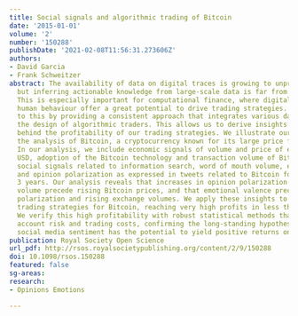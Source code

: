 ```yaml
---
title: Social signals and algorithmic trading of Bitcoin
date: '2015-01-01'
volume: '2'
number: '150288'
publishDate: '2021-02-08T11:56:31.273606Z'
authors:
- David Garcia
- Frank Schweitzer
abstract: The availability of data on digital traces is growing to unprecedented sizes,
  but inferring actionable knowledge from large-scale data is far from being trivial.
  This is especially important for computational finance, where digital traces of
  human behaviour offer a great potential to drive trading strategies. We contribute
  to this by providing a consistent approach that integrates various datasources in
  the design of algorithmic traders. This allows us to derive insights into the principles
  behind the profitability of our trading strategies. We illustrate our approach through
  the analysis of Bitcoin, a cryptocurrency known for its large price fluctuations.
  In our analysis, we include economic signals of volume and price of exchange for
  USD, adoption of the Bitcoin technology and transaction volume of Bitcoin. We add
  social signals related to information search, word of mouth volume, emotional valence
  and opinion polarization as expressed in tweets related to Bitcoin for more than
  3 years. Our analysis reveals that increases in opinion polarization and exchange
  volume precede rising Bitcoin prices, and that emotional valence precedes opinion
  polarization and rising exchange volumes. We apply these insights to design algorithmic
  trading strategies for Bitcoin, reaching very high profits in less than a year.
  We verify this high profitability with robust statistical methods that take into
  account risk and trading costs, confirming the long-standing hypothesis that trading-based
  social media sentiment has the potential to yield positive returns on investment.
publication: Royal Society Open Science
url_pdf: http://rsos.royalsocietypublishing.org/content/2/9/150288
doi: 10.1098/rsos.150288
featured: false
sg-areas:
research: 
- Opinions Emotions

---
```

